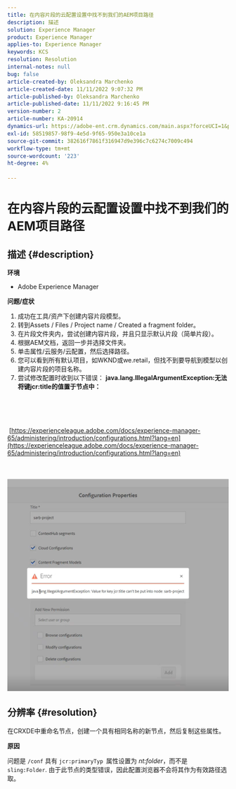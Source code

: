 ```yaml
---
title: 在内容片段的云配置设置中找不到我们的AEM项目路径
description: 描述
solution: Experience Manager
product: Experience Manager
applies-to: Experience Manager
keywords: KCS
resolution: Resolution
internal-notes: null
bug: false
article-created-by: Oleksandra Marchenko
article-created-date: 11/11/2022 9:07:32 PM
article-published-by: Oleksandra Marchenko
article-published-date: 11/11/2022 9:16:45 PM
version-number: 2
article-number: KA-20914
dynamics-url: https://adobe-ent.crm.dynamics.com/main.aspx?forceUCI=1&pagetype=entityrecord&etn=knowledgearticle&id=e9a83ad9-0462-ed11-9561-6045bd006b25
exl-id: 58519857-98f9-4e5d-9f65-950e3a10ce1a
source-git-commit: 382616f7861f316947d9e396c7c6274c7009c494
workflow-type: tm+mt
source-wordcount: '223'
ht-degree: 4%

---
```


# 在内容片段的云配置设置中找不到我们的AEM项目路径

## 描述 {#description}


<b>环境</b>

- Adobe Experience Manager


<b>问题/症状</b>

1. 成功在工具/资产下创建内容片段模型。
2. 转到Assets / Files / Project name / Created a fragment folder。
3. 在片段文件夹内，尝试创建内容片段，并且只显示默认片段（简单片段）。
4. 根据AEM文档，返回一步并选择文件夹。
5. 单击属性/云服务/云配置，然后选择路径。
6. 您可以看到所有默认项目，如WKND或we.retail，但找不到要导航到模型以创建内容片段的项目名称。
7. 尝试修改配置时收到以下错误： <b>java.lang.IllegalArgumentException:无法将键jcr:title的值置于节点中：</b>

<br><br> <br><br> [https://experienceleague.adobe.com/docs/experience-manager-65/administering/introduction/configurations.html?lang=en](https://experienceleague.adobe.com/docs/experience-manager-65/administering/introduction/configurations.html?lang=en)<br><br> <br><br>![](assets/___eaa83ad9-0462-ed11-9561-6045bd006b25___.png)<br>

## 分辨率 {#resolution}


在CRXDE中重命名节点，创建一个具有相同名称的新节点，然后复制这些属性。

<b>原因</b>

问题是 `/conf` 具有 `jcr:primaryTyp `属性设置为 *nt:folder*，而不是 `sling:Folder`.
由于此节点的类型错误，因此配置浏览器不会将其作为有效路径选取。
